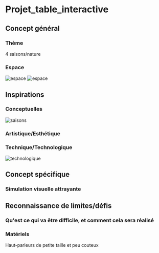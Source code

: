 # Projet_table_interactive


## Concept général

### Thème
4 saisons/nature
### Espace
![espace](médias/Plan-devant.png)
![espace](médias/Plan-haut.png)

## Inspirations 
### Conceptuelles
![saisons](médias/saisons.png)
### Artistique/Esthétique

### Technique/Technologique
![technologique](médias/spat.png)

## Concept spécifique
### Simulation visuelle attrayante


## Reconnaissance de limites/défis
### Qu'est ce qui va être difficile, et comment cela sera réalisé


### Matériels
Haut-parleurs de petite taille et peu couteux
